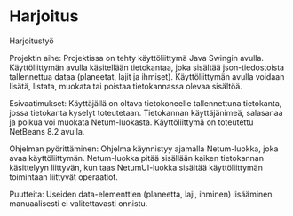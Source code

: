 # Harjoitus
Harjoitustyö

Projektin aihe:
Projektissa on tehty käyttöliittymä Java Swingin avulla. Käyttöliittymän avulla käsitellään tietokantaa, joka sisältää json-tiedostoista
tallennettua dataa (planeetat, lajit ja ihmiset). Käyttöliittymän avulla voidaan lisätä, listata, muokata tai poistaa tietokannassa olevaa
sisältöä. 

Esivaatimukset:
Käyttäjällä on oltava tietokoneelle tallennettuna tietokanta, jossa tietokanta kyselyt toteutetaan. Tietokannan
käyttäjänimeä, salasanaa ja polkua voi muokata Netum-luokasta. Käyttöliittymä on toteutettu NetBeans 8.2 
avulla. 

Ohjelman pyörittäminen:
Ohjelma käynnistyy ajamalla Netum-luokka, joka avaa käyttöliittymän. Netum-luokka pitää sisällään kaiken tietokannan
käsittelyyn liittyvän, kun taas NetumUI-luokka sisältää käyttöliittymän toimintaan liittyvät operaatiot. 

Puutteita:
Useiden data-elementtien (planeetta, laji, ihminen) lisääminen manuaalisesti ei valitettavasti onnistu. 
